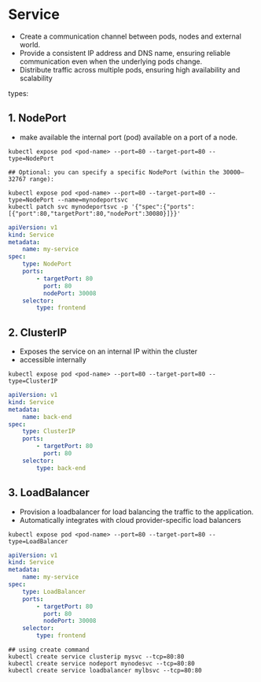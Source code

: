 # Service
- Create a communication channel between pods, nodes and external world. 
- Provide a consistent IP address and DNS name, ensuring reliable communication even when the underlying pods change.
- Distribute traffic across multiple pods, ensuring high availability and scalability

types:

## 1. NodePort
- make available the internal port (pod) available on a port of a node.

`kubectl expose pod <pod-name> --port=80 --target-port=80 --type=NodePort`

```
## Optional: you can specify a specific NodePort (within the 30000–32767 range):

kubectl expose pod <pod-name> --port=80 --target-port=80 --type=NodePort --name=mynodeportsvc
kubectl patch svc mynodeportsvc -p '{"spec":{"ports":[{"port":80,"targetPort":80,"nodePort":30080}]}}'
```


```yaml
apiVersion: v1
kind: Service
metadata:
    name: my-service
spec:
    type: NodePort
    ports:
        - targetPort: 80
          port: 80
          nodePort: 30008
    selector:
        type: frontend
```

## 2. ClusterIP
- Exposes the service on an internal IP within the cluster
- accessible internally

`kubectl expose pod <pod-name> --port=80 --target-port=80 --type=ClusterIP`

```yaml
apiVersion: v1
kind: Service
metadata:
    name: back-end
spec:
    type: ClusterIP
    ports:
        - targetPort: 80
          port: 80
    selector:
        type: back-end
```


## 3. LoadBalancer
- Provision a loadbalancer for load balancing the traffic to the application.
- Automatically integrates with cloud provider-specific load balancers

`kubectl expose pod <pod-name> --port=80 --target-port=80 --type=LoadBalancer`

```yaml
apiVersion: v1
kind: Service
metadata:
    name: my-service
spec:
    type: LoadBalancer
    ports:
        - targetPort: 80
          port: 80
          nodePort: 30008
    selector:
        type: frontend
```

```
## using create command
kubectl create service clusterip mysvc --tcp=80:80
kubectl create service nodeport mynodesvc --tcp=80:80
kubectl create service loadbalancer mylbsvc --tcp=80:80

```